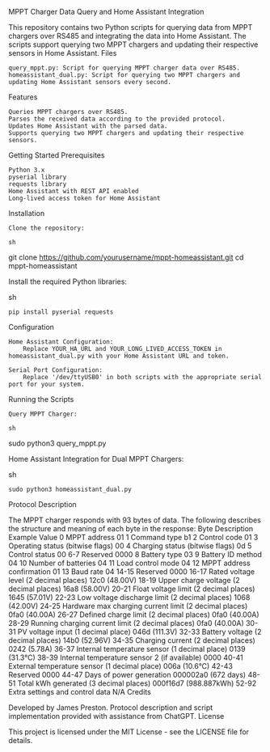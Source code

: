 MPPT Charger Data Query and Home Assistant Integration

This repository contains two Python scripts for querying data from MPPT chargers over RS485 and integrating the data into Home Assistant. The scripts support querying two MPPT chargers and updating their respective sensors in Home Assistant.
Files

    query_mppt.py: Script for querying MPPT charger data over RS485.
    homeassistant_dual.py: Script for querying two MPPT chargers and updating Home Assistant sensors every second.

Features

    Queries MPPT chargers over RS485.
    Parses the received data according to the provided protocol.
    Updates Home Assistant with the parsed data.
    Supports querying two MPPT chargers and updating their respective sensors.

Getting Started
Prerequisites

    Python 3.x
    pyserial library
    requests library
    Home Assistant with REST API enabled
    Long-lived access token for Home Assistant

Installation

    Clone the repository:

    sh

git clone https://github.com/yourusername/mppt-homeassistant.git
cd mppt-homeassistant

Install the required Python libraries:

sh

    pip install pyserial requests

Configuration

    Home Assistant Configuration:
        Replace YOUR_HA_URL and YOUR_LONG_LIVED_ACCESS_TOKEN in homeassistant_dual.py with your Home Assistant URL and token.

    Serial Port Configuration:
        Replace '/dev/ttyUSB0' in both scripts with the appropriate serial port for your system.

Running the Scripts

    Query MPPT Charger:

    sh

sudo python3 query_mppt.py

Home Assistant Integration for Dual MPPT Chargers:

sh

    sudo python3 homeassistant_dual.py

Protocol Description

The MPPT charger responds with 93 bytes of data. The following describes the structure and meaning of each byte in the response:
Byte	Description	Example Value
0	MPPT address	01
1	Command type	b1
2	Control code	01
3	Operating status (bitwise flags)	00
4	Charging status (bitwise flags)	0d
5	Control status	00
6-7	Reserved	0000
8	Battery type	03
9	Battery ID method	04
10	Number of batteries	04
11	Load control mode	04
12	MPPT address confirmation	01
13	Baud rate	04
14-15	Reserved	0000
16-17	Rated voltage level (2 decimal places)	12c0 (48.00V)
18-19	Upper charge voltage (2 decimal places)	16a8 (58.00V)
20-21	Float voltage limit (2 decimal places)	1645 (57.01V)
22-23	Low voltage discharge limit (2 decimal places)	1068 (42.00V)
24-25	Hardware max charging current limit (2 decimal places)	0fa0 (40.00A)
26-27	Defined charge limit (2 decimal places)	0fa0 (40.00A)
28-29	Running charging current limit (2 decimal places)	0fa0 (40.00A)
30-31	PV voltage input (1 decimal place)	046d (111.3V)
32-33	Battery voltage (2 decimal places)	14b0 (52.96V)
34-35	Charging current (2 decimal places)	0242 (5.78A)
36-37	Internal temperature sensor (1 decimal place)	0139 (31.3°C)
38-39	Internal temperature sensor 2 (if available)	0000
40-41	External temperature sensor (1 decimal place)	006a (10.6°C)
42-43	Reserved	0000
44-47	Days of power generation	000002a0 (672 days)
48-51	Total kWh generated (3 decimal places)	000f16d7 (988.887kWh)
52-92	Extra settings and control data	N/A
Credits

Developed by James Preston. Protocol description and script implementation provided with assistance from ChatGPT.
License

This project is licensed under the MIT License - see the LICENSE file for details.
